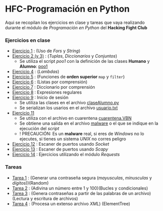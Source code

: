 # HFC-Programación en Python

Aqui se recopilan los ejercicios en clase y tareas que vaya realizando durante el módulo de *Programación en Python* del **Hacking Fight Club**

### Ejercicios en clase

- [Ejercicio 1](ejerciciosClase/palindromo.py) : (Uso de *Fors* y *String*)
- [Ejercicio 2 (y 3)](ejerciciosClase/ejercicio_2.py) : (*Tuplas*, *Diccionarios* y *Conjuntos*)
    - Se utiliza el script *poo1* con la definición de las clases **Humano** y **Alumno**: [poo1](ejerciciosClase/poo1.py)
- [Ejercicio 4](./ejerciciosClase/funcionesLambda.py) : (*Lambdas*)
- [Ejercicio 5](./ejerciciosClase/mapFilter.py) : (Funciones de **orden superior** `map` y `filter`)
- [Ejercicio 6](./ejerciciosClase/listasComprension.py) : (Listas por comprensión)
- [Ejercicio 7](./ejerciciosClase/odiousNumbers.py) : Diccionario por comprensión
- [Ejercicio 8](./ejerciciosClase/regex.py) : Expresiones regulares
- [Ejercicio 9](./ejerciciosClase/inicioSesion.py) : Inicio de sesión
  - Se utiliza las clases en el archivo [claseAlumno.py](./ejerciciosClase/claseAlumno.py)
  - Se serializan los usarios en el archivo [usuario.txt](./ejerciciosClase/usuarios.txt)
- [Ejercicio 11](./ejerciciosClase/recuperaMalware.py)
  - Se utiliza con el archivo en cuarentena [cuarentena.VBN](./ejerciciosClase/cuarentena.VBN)
  - Se obtiene una salida en el archivo [malware](./ejerciciosClase/malware) o el que se indique en la ejecución del *script*
  - ! PRECAUCIÓN: Es un **malware** real, si eres de *Windows* no lo ejecutes, si tienes un sistema *UNIX* no corres peligro
- [Ejercicio 12](./ejerciciosClase/portScanner.py) : Escaner de puertos usando *Socket*
- [Ejercicio 13](./ejerciciosClase/scapyPortScanner.py) : Escaner de puertos usando *Scapy*
- [Ejercicio 14](./ejerciciosClase/requestJson.py) : Ejercicios utilizando el módulo *Requests*

### Tareas

- [Tarea 1](tarea1/securePassGenerator.py) : (Generar una contraseña segura (*mayusculas*, *minusculas* y *dígitos*))(Random)
- [Tarea 2](tarea2/guessNumber.py) : (Adivina un número entre 1 y 100)(Bucles y condicionales)
- [Tarea 3](tarea3/passGenerator2.py) : (Genera contraseñas a partir de las palabras de un archivo) (Lectura y escritura de archivos)
- [Tarea 4](tarea4/processXml.py) : (Procesa un extenso archivo *XML*) (ElementTree)
